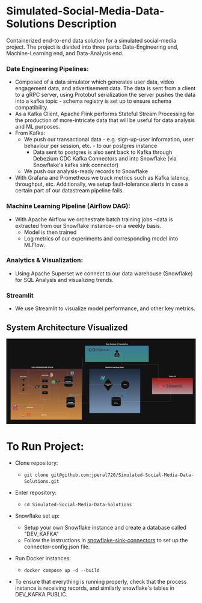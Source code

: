 # Simulated-Social-Media-Data-Solutions Description
Containerized end-to-end data solution for a simulated social-media project. The project is divided into three parts: Data-Engineering end, Machine-Learning end, and Data-Analysis end.


### Date Engineering Pipelines:
- Composed of a data simulator which generates user data, video engagement data, and advertisement data. The data is sent from a client to a gRPC server, using Protobuf serialization the server pushes the data into a kafka topic - schema registry is set up to ensure schema compatibility.
- As a Kafka Client, Apache Flink performs Stateful Stream Processing for the production of more-intricate data that will be useful for data analysis and ML purposes.
- From Kafka:
    - We push our transactional data - e.g. sign-up-user information, user behaviour per session, etc. - to our postgres instance
        - Data sent to postgres is also sent back to Kafka through Debezium CDC Kafka Connectors and into Snowflake (via Snowflake's kafka sink connector)
    - We push our analysis-ready records to Snowflake 
- With Grafana and Prometheus we track metrics such as Kafka latency, throughput, etc. Additionally, we setup fault-tolerance alerts in case a certain part of our datastream pipeline fails.

### Machine Learning Pipeline (Airflow DAG):
- With Apache Airflow we orchestrate batch training jobs –data is extracted from our Snowflake instance– on a weekly basis.
    - Model is then trained
    - Log metrics of our experiments and corresponding model into MLFlow.

### Analytics & Visualization:
- Using Apache Superset we connect to our data warehouse (Snowflake) for SQL Analysis and visualizing trends.

### Streamlit
- We use Streamlit to visualize model performance, and other key metrics.

## System Architecture Visualized
![system_architecture_image](architecture/System%20Architecture.drawio.png)



# To Run Project:

- Clone repository:

    - ```git clone git@github.com:jperal720/Simulated-Social-Media-Data-Solutions.git```

- Enter repository:

    - ```cd Simulated-Social-Media-Data-Solutions```

- Snowflake set up:
    - Setup your own Snowflake instance and create a database called "DEV_KAFKA"
    - Follow the instructions in [snowflake-sink-connectors](data-engineering/kafka-clients/workers/snowflake-sink-connectors) to set up the connector-config.json file.

- Run Docker instances:

    - ```docker compose up -d --build```

- To ensure that everything is running properly, check that the process instance is receiving records, and similarly snowflake's tables in DEV_KAFKA.PUBLIC. 

